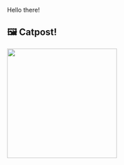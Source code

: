 Hello there!



## 🖼️ Catpost!

<sub>
    <img src="https://cdn2.thecatapi.com/images/798.jpg" height="256">
</sub>

